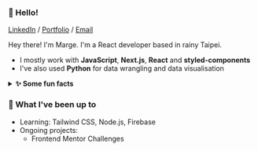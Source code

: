 <h3>👋 Hello!</h2>
<div>
  <a href="">LinkedIn</a> / <a href="">Portfolio</a> / <a href="">Email</a>
</div>
<p>Hey there! I'm Marge. I'm a React developer based in rainy Taipei.</p>

<ul>
  <li>I mostly work with <b>JavaScript</b>, <b>Next.js</b>, <b>React</b> and <b>styled-components</b></li>
  <li>I've also used <b>Python</b> for data wrangling and data visualisation</li>
</ul>

<details>
  <summary><b>✨ Some fun facts</b></summary>
  <ul>
    <li>I enjoy learning languages. I'm currently learning Mandarin, Japanese, and Korean in my spare time. Living in Taiwan's been a real treat because I get to learn something new everyday!</li>
    <li>I also enjoy drawing, going out on runs, and baking</li>
    <li>I'm currently finishing the Ryuu ga Gotoku/Yakuza series (whilst I put off finishing Dark Souls 3 oops)</li>
    <li>My favourite video game series is Katamari Damacy!</li>
  </ul>
</details>

<h3>🌿 What I've been up to</h3>
<ul>
  <li>Learning: Tailwind CSS, Node.js, Firebase</li>
  <li>Ongoing projects:
    <ul>
      <li>Frontend Mentor Challenges</li>
    </ul>
  </li>
</ul>


